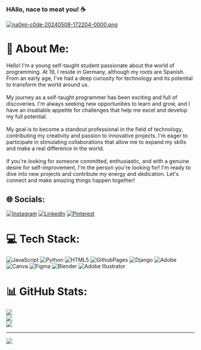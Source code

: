 ### HAllo, nace to meat you! ☕️

[![na0mi-c0de-20240508-172204-0000.png](https://i.postimg.cc/tTjKZWr1/na0mi-c0de-20240508-172204-0000.png)](https://postimg.cc/1gvCbn1P)

# 💫 About Me:
Hello! I'm a young self-taught student passionate about the world of programming. At 19, I reside in Germany, although my roots are Spanish. From an early age, I've had a deep curiosity for technology and its potential to transform the world around us.<br><br>My journey as a self-taught programmer has been exciting and full of discoveries. I'm always seeking new opportunities to learn and grow, and I have an insatiable appetite for challenges that help me excel and develop my full potential.<br><br>My goal is to become a standout professional in the field of technology, contributing my creativity and passion to innovative projects. I'm eager to participate in stimulating collaborations that allow me to expand my skills and make a real difference in the world.<br><br>If you're looking for someone committed, enthusiastic, and with a genuine desire for self-improvement, I'm the person you're looking for! I'm ready to dive into new projects and contribute my energy and dedication. Let's connect and make amazing things happen together!


## 🌐 Socials:
[![Instagram](https://img.shields.io/badge/Instagram-%23E4405F.svg?logo=Instagram&logoColor=white)](https://instagram.com/na0mi.c0de) [![LinkedIn](https://img.shields.io/badge/LinkedIn-%230077B5.svg?logo=linkedin&logoColor=white)](https://linkedin.com/in/NaomiGaleano) [![Pinterest](https://img.shields.io/badge/Pinterest-%23E60023.svg?logo=Pinterest&logoColor=white)](https://pinterest.com/na0mi.c0de) 

# 💻 Tech Stack:
![JavaScript](https://img.shields.io/badge/javascript-%23323330.svg?style=plastic&logo=javascript&logoColor=%23F7DF1E) ![Python](https://img.shields.io/badge/python-3670A0?style=plastic&logo=python&logoColor=ffdd54) ![HTML5](https://img.shields.io/badge/html5-%23E34F26.svg?style=plastic&logo=html5&logoColor=white) ![GithubPages](https://img.shields.io/badge/github%20pages-121013?style=plastic&logo=github&logoColor=white) ![Django](https://img.shields.io/badge/django-%23092E20.svg?style=plastic&logo=django&logoColor=white) ![Adobe](https://img.shields.io/badge/adobe-%23FF0000.svg?style=plastic&logo=adobe&logoColor=white) ![Canva](https://img.shields.io/badge/Canva-%2300C4CC.svg?style=plastic&logo=Canva&logoColor=white) ![Figma](https://img.shields.io/badge/figma-%23F24E1E.svg?style=plastic&logo=figma&logoColor=white) ![Blender](https://img.shields.io/badge/blender-%23F5792A.svg?style=plastic&logo=blender&logoColor=white) ![Adobe Illustrator](https://img.shields.io/badge/adobe%20illustrator-%23FF9A00.svg?style=plastic&logo=adobe%20illustrator&logoColor=white)
# 📊 GitHub Stats:
![](https://github-readme-stats.vercel.app/api?username=na0migalean0&theme=tokyonight&hide_border=false&include_all_commits=false&count_private=false)<br/>
![](https://github-readme-streak-stats.herokuapp.com/?user=na0migalean0&theme=tokyonight&hide_border=false)<br/>
![](https://github-readme-stats.vercel.app/api/top-langs/?username=na0migalean0&theme=tokyonight&hide_border=false&include_all_commits=false&count_private=false&layout=compact)

---
[![](https://visitcount.itsvg.in/api?id=na0migalean0&icon=2&color=6)](https://visitcount.itsvg.in)

<!-- Proudly created with GPRM ( https://gprm.itsvg.in ) -->
